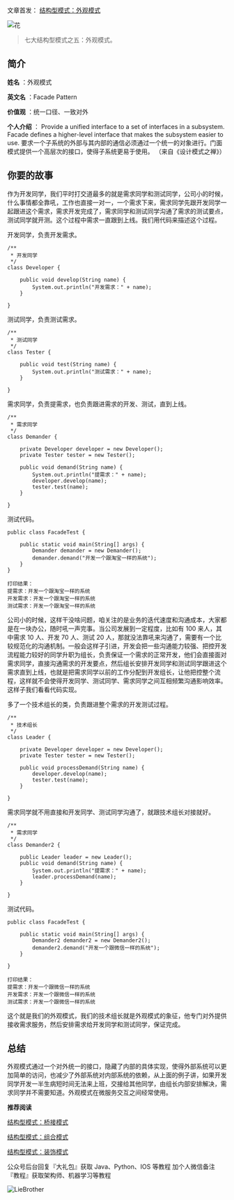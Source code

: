 文章首发：
[结构型模式：外观模式](https://mp.weixin.qq.com/s/1RRGCcd1Ug__5gKROH8pzA)

![花](http://www.liebrother.com/upload/277855209c254deebafcb03299a69319_0027_01.jpg) 

> 七大结构型模式之五：外观模式。

## 简介

**姓名** ：外观模式

**英文名** ：Facade Pattern

**价值观** ：统一口径、一致对外

**个人介绍** ：
Provide a unified interface to a set of interfaces in a subsystem. Facade defines a higher-level interface that makes the subsystem easier to use.
要求一个子系统的外部与其内部的通信必须通过一个统一的对象进行。门面模式提供一个高层次的接口，使得子系统更易于使用。
（来自《设计模式之禅》）

## 你要的故事

作为开发同学，我们平时打交道最多的就是需求同学和测试同学，公司小的时候，什么事情都全靠吼，工作也直接一对一，一个需求下来，需求同学先跟开发同学一起跟进这个需求，需求开发完成了，需求同学和测试同学沟通了需求的测试要点，测试同学就开测。这个过程中需求一直跟到上线。我们用代码来描述这个过程。

开发同学，负责开发需求。
```
/**
 * 开发同学
 */
class Developer {

    public void develop(String name) {
        System.out.println("开发需求：" + name);
    }

}
```

测试同学，负责测试需求。
```
/**
 * 测试同学
 */
class Tester {

    public void test(String name) {
        System.out.println("测试需求：" + name);
    }

}
```

需求同学，负责提需求，也负责跟进需求的开发、测试，直到上线。

```
/**
 * 需求同学
 */
class Demander {

    private Developer developer = new Developer();
    private Tester tester = new Tester();

    public void demand(String name) {
        System.out.println("提需求：" + name);
        developer.develop(name);
        tester.test(name);
    }

}
```

测试代码。

```
public class FacadeTest {

    public static void main(String[] args) {
        Demander demander = new Demander();
        demander.demand("开发一个跟淘宝一样的系统");
    }
}

打印结果：
提需求：开发一个跟淘宝一样的系统
开发需求：开发一个跟淘宝一样的系统
测试需求：开发一个跟淘宝一样的系统
```

公司小的时候，这样干没啥问题，咱关注的是业务的迭代速度和沟通成本，大家都是在一块办公，随时吼一声完事。当公司发展到一定程度，比如有 100 来人，其中需求 10 人、开发 70 人、测试 20 人，那就没法靠吼来沟通了，需要有一个比较规范化的沟通机制。一般会这样子引进，开发会把一些沟通能力较强、把控开发流程能力较好的同学升职为组长，负责保证一个需求的正常开发，他们会直接面对需求同学，直接沟通需求的开发要点，然后组长安排开发同学和测试同学跟进这个需求直到上线，也就是把需求同学以前的工作分配到开发组长，让他把控整个流程，这样就不会使得开发同学、测试同学、需求同学之间互相频繁沟通影响效率。这样子我们看看代码实现。

多了一个技术组长的类，负责跟进整个需求的开发测试过程。

```
/**
 * 技术组长
 */
class Leader {

    private Developer developer = new Developer();
    private Tester tester = new Tester();

    public void processDemand(String name) {
        developer.develop(name);
        tester.test(name);
    }

}
```

需求同学就不用直接和开发同学、测试同学沟通了，就跟技术组长对接就好。

```
/**
 * 需求同学
 */
class Demander2 {

    public Leader leader = new Leader();
    public void demand(String name) {
        System.out.println("提需求：" + name);
        leader.processDemand(name);
    }

}
```

测试代码。

```
public class FacadeTest {

    public static void main(String[] args) {
        Demander2 demander2 = new Demander2();
        demander2.demand("开发一个跟微信一样的系统");
    }
	
}

打印结果：
提需求：开发一个跟微信一样的系统
开发需求：开发一个跟微信一样的系统
测试需求：开发一个跟微信一样的系统
```

这个就是我们的外观模式，我们的技术组长就是外观模式的象征，他专门对外提供接收需求服务，然后安排需求给开发同学和测试同学，保证完成。

## 总结

外观模式通过一个对外统一的接口，隐藏了内部的具体实现，使得外部系统可以更加简单的访问，也减少了外部系统对内部系统的依赖，从上面的例子讲，如果开发同学开发一半生病短时间无法来上班，交接给其他同学，由组长内部安排解决，需求同学并不需要知道。外观模式在微服务交互之间经常使用。


**推荐阅读**

[结构型模式：桥接模式](https://mp.weixin.qq.com/s/4QutG72rzNGxuZC7Xm1w5w)

[结构型模式：组合模式](https://mp.weixin.qq.com/s/Vo5hW-fYCRuMeFSF2RVXtg)

[结构型模式：装饰模式](https://mp.weixin.qq.com/s/BquPNZmG3tvG562hJm3YsQ)

公众号后台回复『大礼包』获取 Java、Python、IOS 等教程
加个人微信备注『教程』获取架构师、机器学习等教程

![LieBrother](http://www.liebrother.com/upload/c50a23a8826d45a7b66b3be24c89205e_.jpg)